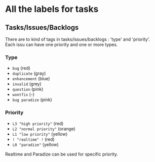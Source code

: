 # All the labels for tasks

## Tasks/Issues/Backlogs

There are to kind of tags in tasks/issues/backlogs : 'type' and 'priority'. Each issu can have one priority and one or more types.

### Type

* <code>bug</code> (red)
* <code>duplicate</code> (gray)
* <code>enhancement</code> (blue)
* <code>invalid</code> (grey)
* <code>question</code> (pink)
* <code>wontfix</code> (-)
* <code>bug paradize</code> (pink)

### Priority

* <code>L3 "high priority"</code> (red)
* <code>L2 "normal priority"</code> (orange)
* <code>L1 "low priority"</code> (yellow)
* <code>! "realtime" !</code> (red)
* <code>L0 "paradize"</code> (yellow)

Realtime and Paradize can be used for specific priority.


